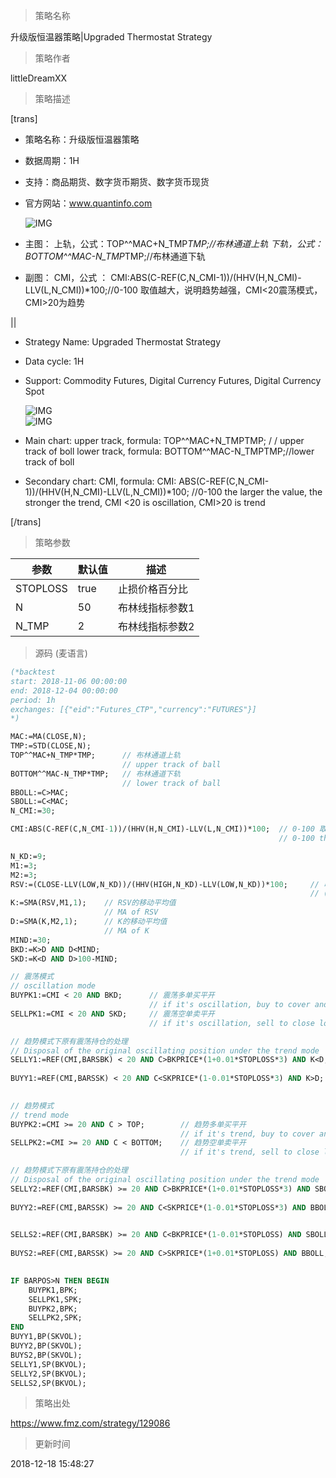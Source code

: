 
> 策略名称

升级版恒温器策略|Upgraded Thermostat Strategy

> 策略作者

littleDreamXX

> 策略描述

[trans]
- 策略名称：升级版恒温器策略
- 数据周期：1H
- 支持：商品期货、数字货币期货、数字货币现货
- 官方网站：www.quantinfo.com

   ![IMG](https://www.fmz.com/upload/asset/bcf664987bac1aaff72110b1e3679d10.png)

- 主图：
  上轨，公式：TOP^^MAC+N_TMP*TMP;//布林通道上轨
  下轨，公式：BOTTOM^^MAC-N_TMP*TMP;//布林通道下轨

- 副图：
  CMI，公式 ： CMI:ABS(C-REF(C,N_CMI-1))/(HHV(H,N_CMI)-LLV(L,N_CMI))*100;//0-100 取值越大，说明趋势越强，CMI<20震荡模式，CMI>20为趋势

||

- Strategy Name: Upgraded Thermostat Strategy
- Data cycle: 1H
- Support: Commodity Futures, Digital Currency Futures, Digital Currency Spot

  ![IMG](https://www.fmz.com/upload/asset/0e0a008b14ac42a86128e2b86c3b990a.png)  
  ![IMG](https://www.fmz.com/upload/asset/925a0c3eae66fb4e6f2e94b9c775a90f.png)

- Main chart:
  upper track, formula: TOP^^MAC+N_TMPTMP; / / upper track of boll
  lower track, formula: BOTTOM^^MAC-N_TMPTMP;//lower track of boll

- Secondary chart:
  CMI, formula: CMI: ABS(C-REF(C,N_CMI-1))/(HHV(H,N_CMI)-LLV(L,N_CMI))*100;
  //0-100 the larger the value, the stronger the trend, CMI <20 is oscillation, CMI>20 is trend

[/trans]

> 策略参数



|参数|默认值|描述|
|----|----|----|
|STOPLOSS|true|止损价格百分比|stop loss price percentage|
|N|50|布林线指标参数1|boll index parameter 1|
|N_TMP|2|布林线指标参数2|boll index parameter 2|


> 源码 (麦语言)

``` pascal
(*backtest
start: 2018-11-06 00:00:00
end: 2018-12-04 00:00:00
period: 1h
exchanges: [{"eid":"Futures_CTP","currency":"FUTURES"}]
*)

MAC:=MA(CLOSE,N);
TMP:=STD(CLOSE,N);
TOP^^MAC+N_TMP*TMP;      // 布林通道上轨
                         // upper track of ball
BOTTOM^^MAC-N_TMP*TMP;   // 布林通道下轨
                         // lower track of ball
BBOLL:=C>MAC;
SBOLL:=C<MAC;
N_CMI:=30;

CMI:ABS(C-REF(C,N_CMI-1))/(HHV(H,N_CMI)-LLV(L,N_CMI))*100;  // 0-100 取值越大，说明趋势越强，CMI<20震荡模式，CMI>20为趋势
                                                            // 0-100 the larger the value, the stronger the trend, CMI <20 is oscillation mode, CMI>20 is the trend

N_KD:=9;
M1:=3;
M2:=3;
RSV:=(CLOSE-LLV(LOW,N_KD))/(HHV(HIGH,N_KD)-LLV(LOW,N_KD))*100;     // 收盘价与N周期最低值做差，N周期最高值与N周期最低值做差，两差之间做比值。
                                                                   // (1)closing price - the lowest of cycle N, (2)the highest of cycle N - the lowest of cycle N, (1)/(2)
K:=SMA(RSV,M1,1);    // RSV的移动平均值
                     // MA of RSV
D:=SMA(K,M2,1);      // K的移动平均值
                     // MA of K
MIND:=30;
BKD:=K>D AND D<MIND;
SKD:=K<D AND D>100-MIND;

// 震荡模式
// oscillation mode
BUYPK1:=CMI < 20 AND BKD;      // 震荡多单买平开
                               // if it's oscillation, buy to cover and buy long immediately
SELLPK1:=CMI < 20 AND SKD;     // 震荡空单卖平开
                               // if it's oscillation, sell to close long position and sell short to open position immediately

// 趋势模式下原有震荡持仓的处理
// Disposal of the original oscillating position under the trend mode
SELLY1:=REF(CMI,BARSBK) < 20 AND C>BKPRICE*(1+0.01*STOPLOSS*3) AND K<D;     // 震荡多单止盈
                                                                            // if it's oscillation, long position take profit
BUYY1:=REF(CMI,BARSSK) < 20 AND C<SKPRICE*(1-0.01*STOPLOSS*3) AND K>D;      // 震荡空单止盈
                                                                            // if it's oscillation, short position take profit

// 趋势模式
// trend mode
BUYPK2:=CMI >= 20 AND C > TOP;        // 趋势多单买平开
                                      // if it's trend, buy to cover and buy long immediately
SELLPK2:=CMI >= 20 AND C < BOTTOM;    // 趋势空单卖平开
                                      // if it's trend, sell to close long position and sell short to open position immediately

// 趋势模式下原有震荡持仓的处理
// Disposal of the original oscillating position under the trend mode
SELLY2:=REF(CMI,BARSBK) >= 20 AND C>BKPRICE*(1+0.01*STOPLOSS*3) AND SBOLL;  // 趋势多单止盈
                                                                            // if it's trend, long position take profit
BUYY2:=REF(CMI,BARSSK) >= 20 AND C<SKPRICE*(1-0.01*STOPLOSS*3) AND BBOLL;   // 趋势空单止盈
                                                                            // if it's trend, short position take profit

SELLS2:=REF(CMI,BARSBK) >= 20 AND C<BKPRICE*(1-0.01*STOPLOSS) AND SBOLL;    // 趋势多单止损
                                                                            // if it's trend, long position stop loss
BUYS2:=REF(CMI,BARSSK) >= 20 AND C>SKPRICE*(1+0.01*STOPLOSS) AND BBOLL;     // 趋势空单止损
                                                                            // if it's trend, short position stop loss

IF BARPOS>N THEN BEGIN
    BUYPK1,BPK;
    SELLPK1,SPK;
    BUYPK2,BPK;
    SELLPK2,SPK;
END
BUYY1,BP(SKVOL);
BUYY2,BP(SKVOL);
BUYS2,BP(SKVOL);
SELLY1,SP(BKVOL);
SELLY2,SP(BKVOL);
SELLS2,SP(BKVOL);


```

> 策略出处

https://www.fmz.com/strategy/129086

> 更新时间

2018-12-18 15:48:27
